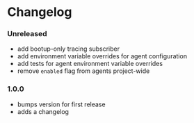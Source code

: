 # Changelog

### Unreleased

- add bootup-only tracing subscriber
- add environment variable overrides for agent configuration
- add tests for agent environment variable overrides
- remove `enabled` flag from agents project-wide

### 1.0.0

- bumps version for first release
- adds a changelog
